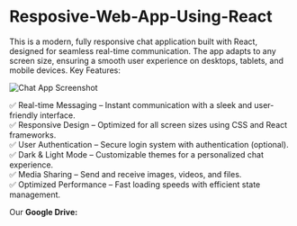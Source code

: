 # Resposive-Web-App-Using-React

This is a modern, fully responsive chat application built with React, designed for seamless real-time communication. The app adapts to any screen size, ensuring a smooth user experience on desktops, tablets, and mobile devices.
Key Features:


![Chat App Screenshot](assets/chat-app-preview.png)

✅ Real-time Messaging – Instant communication with a sleek and user-friendly interface.  
✅ Responsive Design – Optimized for all screen sizes using CSS and React frameworks.  
✅ User Authentication – Secure login system with authentication (optional).  
✅ Dark & Light Mode – Customizable themes for a personalized chat experience.  
✅ Media Sharing – Send and receive images, videos, and files.  
✅ Optimized Performance – Fast loading speeds with efficient state management.  

Our **Google Drive:**
